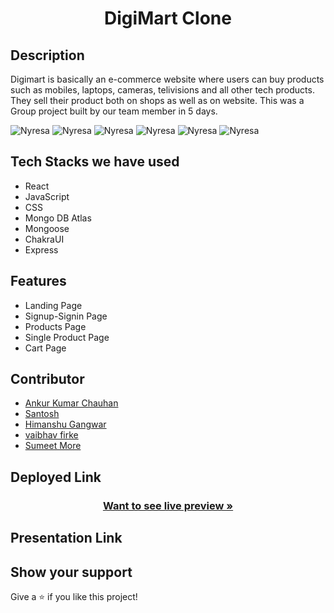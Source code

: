 <h1 align="center">DigiMart Clone</h1>

<h2>Description</h2>
<p>Digimart is basically an e-commerce website where users can buy products such as mobiles, laptops, cameras, telivisions and all other tech products.
They sell their product both on shops as well as on website. This was a Group project built by our team member in 5 days.</p>
<img src="https://i.postimg.cc/kg9wZRNV/Screenshot-74.png" alt="Nyresa" border="0">
<img src=https://i.postimg.cc/Pr122QDs/Screenshot-75.png" alt="Nyresa" border="0">
<img src="https://i.postimg.cc/05TVYBb0/Screenshot-76.png" alt="Nyresa" border="0">
<img src="https://i.postimg.cc/2jbHBD85/Screenshot-77.png" alt="Nyresa" border="0">
<img src="https://i.postimg.cc/yd5vrfnB/Screenshot-78.png" alt="Nyresa" border="0">
<img src="https://i.postimg.cc/NFHph1PX/Screenshot-79.png" alt="Nyresa" border="0">
<h2>Tech Stacks we have used</h2>
<ul>
<li>React</li>
<li>JavaScript</li>
<li>CSS</li>
<li>Mongo DB Atlas</li>
<li>Mongoose</li>
<li>ChakraUI</li>
<li>Express</li>
</ul>

<h2>Features</h2>
<ul>
<li>Landing Page</li>
<li>Signup-Signin Page</li>
<li>Products Page</li>
<li>Single Product Page</li>
<li>Cart Page</li>
</ul>
                                                                                  
## Contributor

- [Ankur Kumar Chauhan](https://github.com/Ankur9900)
- [Santosh](https://github.com/Santoshdandin)                                                                              
- [Himanshu Gangwar](https://github.com/himanshudestiny)
- [vaibhav firke](https://github.com/vaibhavfirke) 
- [Sumeet More](https://github.com/sumeetmore1997)                                                                                  
                                                                                  
<h2>Deployed Link</h2>
<p><h3 align="center"><a href=""><strong>Want to see live preview »</strong></a></h3></p>

<h2>Presentation Link</h2>
<p></p>
                                
   
   ## Show your support

Give a ⭐ if you like this project!                                
                                
                                

